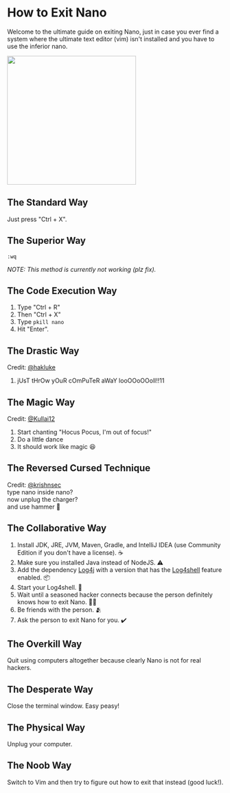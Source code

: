# How to Exit Nano

Welcome to the ultimate guide on exiting Nano, just in case you ever find a system where the ultimate text editor (vim) isn't installed and you have to use the inferior nano.

<img src='nano.png' width='300'>

## The Standard Way
Just press "Ctrl + X". 

## The Superior Way
```vim
:wq
```
*NOTE: This method is currently not working (plz fix).*

## The Code Execution Way
1. Type "Ctrl + R"
2. Then "Ctrl + X"
3. Type `pkill nano`
4. Hit "Enter".

## The Drastic Way
Credit: [@hakluke](https://x.com/hakluke/status/1714731871027032081?s=20)  
1. jUsT tHrOw yOuR cOmPuTeR aWaY looOOoOOoll!!11

## The Magic Way
Credit: [@Kullai12](https://x.com/Kullai12/status/1714945763502145885?s=20)   
1. Start chanting "Hocus Pocus, I'm out of focus!"   
2. Do a little dance  
3. It should work like magic 😆   

## The Reversed Cursed Technique
Credit: [@krishnsec](https://x.com/krishnsec/status/1714928008363192695?s=20)   
type nano inside nano?   
now unplug the charger?    
and use hammer 😬   

## The Collaborative Way
1. Install JDK, JRE, JVM, Maven, Gradle, and IntelliJ IDEA (use Community Edition if you don't have a license). ☕
2. Make sure you installed Java instead of NodeJS. ⚠️
3. Add the dependency [Log4j](https://logging.apache.org/log4j/2.x/security.html) with a version that has the [Log4shell](https://en.wikipedia.org/wiki/File:Log4Shell_logo.png) feature enabled. 📦
4. Start your Log4shell. 🐚
5. Wait until a seasoned hacker connects because the person definitely knows how to exit Nano. 🧑‍💻
6. Be friends with the person. 🫂
7. Ask the person to exit Nano for you. ✔️

## The Overkill Way
Quit using computers altogether because clearly Nano is not for real hackers.

## The Desperate Way
Close the terminal window. Easy peasy!

## The Physical Way
Unplug your computer.

## The Noob Way
Switch to Vim and then try to figure out how to exit that instead (good luck!).
